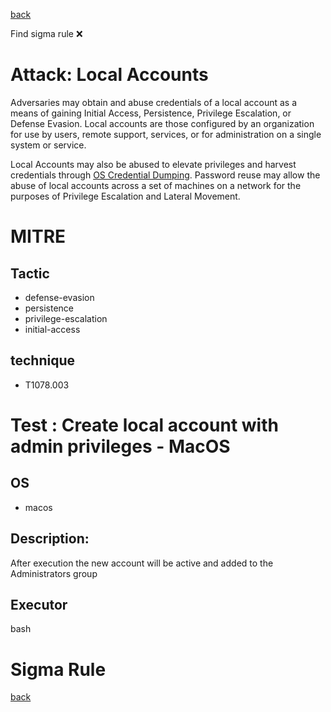 
[back](../index.md)

Find sigma rule :x: 

# Attack: Local Accounts 

Adversaries may obtain and abuse credentials of a local account as a means of gaining Initial Access, Persistence, Privilege Escalation, or Defense Evasion. Local accounts are those configured by an organization for use by users, remote support, services, or for administration on a single system or service.

Local Accounts may also be abused to elevate privileges and harvest credentials through [OS Credential Dumping](https://attack.mitre.org/techniques/T1003). Password reuse may allow the abuse of local accounts across a set of machines on a network for the purposes of Privilege Escalation and Lateral Movement. 

# MITRE
## Tactic
  - defense-evasion
  - persistence
  - privilege-escalation
  - initial-access


## technique
  - T1078.003


# Test : Create local account with admin privileges - MacOS
## OS
  - macos


## Description:
After execution the new account will be active and added to the Administrators group

## Executor
bash

# Sigma Rule


[back](../index.md)
